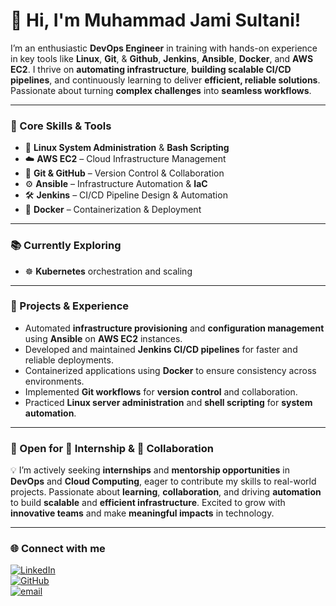 
# 👋 Hi, I'm Muhammad Jami Sultani!

I’m an enthusiastic **DevOps Engineer** in training with hands-on experience in key tools like **Linux**, **Git**, & **Github**, **Jenkins**, **Ansible**, **Docker**, and **AWS EC2**. I thrive on **automating infrastructure**, **building scalable CI/CD pipelines**, and continuously learning to deliver **efficient, reliable solutions**. Passionate about turning **complex challenges** into **seamless workflows**.

---

### 🔧 Core Skills & Tools

- 🐧 **Linux System Administration** & **Bash Scripting**  
- ☁️ **AWS EC2** – Cloud Infrastructure Management  
- 🔧 **Git & GitHub** – Version Control & Collaboration  
- ⚙️ **Ansible** – Infrastructure Automation & **IaC**  
- 🛠️ **Jenkins** – CI/CD Pipeline Design & Automation  
- 🐳 **Docker** – Containerization & Deployment  

---

### 📚 Currently Exploring

- ☸️ **Kubernetes** orchestration and scaling

---

### 🚀 Projects & Experience

- Automated **infrastructure provisioning** and **configuration management** using **Ansible** on **AWS EC2** instances.  
- Developed and maintained **Jenkins CI/CD pipelines** for faster and reliable deployments.  
- Containerized applications using **Docker** to ensure consistency across environments.  
- Implemented **Git workflows** for **version control** and collaboration.  
- Practiced **Linux server administration** and **shell scripting** for **system automation**.  

---

### 🌟 Open for 💼 **Internship** & 🤝 **Collaboration**

💡 I’m actively seeking **internships** and **mentorship opportunities** in **DevOps** and **Cloud Computing**, eager to contribute my skills to real-world projects. Passionate about **learning**, **collaboration**, and driving **automation** to build **scalable** and **efficient infrastructure**. Excited to grow with **innovative teams** and make **meaningful impacts** in technology.

---

### 🌐 Connect with me

[![LinkedIn](https://img.shields.io/badge/LinkedIn-blue?style=flat&logo=linkedin)](https://www.linkedin.com/in/muhammad-jami-sultani-251ab731a/)  
[![GitHub](https://img.shields.io/badge/GitHub-black?style=flat&logo=github)](https://github.com/jamisultani)  
[![email](https://img.shields.io/badge/Email-D14836?logo=gmail&logoColor=white)](mailto:sultanijami03@gmail.com)
